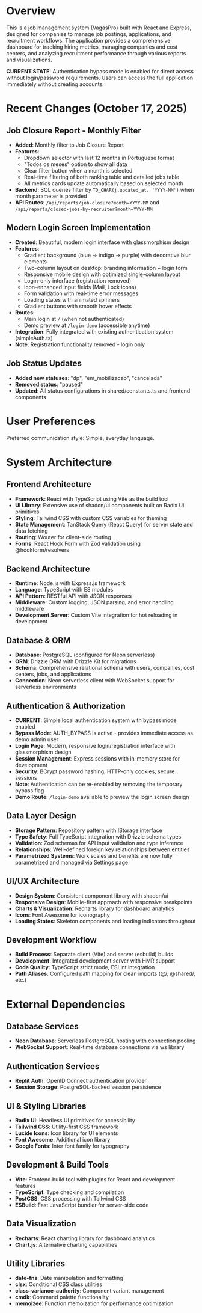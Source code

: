 # Overview

This is a job management system (VagasPro) built with React and Express, designed for companies to manage job postings, applications, and recruitment workflows. The application provides a comprehensive dashboard for tracking hiring metrics, managing companies and cost centers, and analyzing recruitment performance through various reports and visualizations.

**CURRENT STATE**: Authentication bypass mode is enabled for direct access without login/password requirements. Users can access the full application immediately without creating accounts.

# Recent Changes (October 17, 2025)

## Job Closure Report - Monthly Filter
- **Added**: Monthly filter to Job Closure Report
- **Features**:
  - Dropdown selector with last 12 months in Portuguese format
  - "Todos os meses" option to show all data
  - Clear filter button when a month is selected
  - Real-time filtering of both ranking table and detailed jobs table
  - All metrics cards update automatically based on selected month
- **Backend**: SQL queries filter by `TO_CHAR(j.updated_at, 'YYYY-MM')` when month parameter is provided
- **API Routes**: `/api/reports/job-closure?month=YYYY-MM` and `/api/reports/closed-jobs-by-recruiter?month=YYYY-MM`

## Modern Login Screen Implementation
- **Created**: Beautiful, modern login interface with glassmorphism design
- **Features**: 
  - Gradient background (blue → indigo → purple) with decorative blur elements
  - Two-column layout on desktop: branding information + login form
  - Responsive mobile design with optimized single-column layout
  - Login-only interface (registration removed)
  - Icon-enhanced input fields (Mail, Lock icons)
  - Form validation with real-time error messages
  - Loading states with animated spinners
  - Gradient buttons with smooth hover effects
- **Routes**: 
  - Main login at `/` (when not authenticated)
  - Demo preview at `/login-demo` (accessible anytime)
- **Integration**: Fully integrated with existing authentication system (simpleAuth.ts)
- **Note**: Registration functionality removed - login only

## Job Status Updates
- **Added new statuses**: "dp", "em_mobilizacao", "cancelada"
- **Removed status**: "paused"
- **Updated**: All status configurations in shared/constants.ts and frontend components

# User Preferences

Preferred communication style: Simple, everyday language.

# System Architecture

## Frontend Architecture
- **Framework**: React with TypeScript using Vite as the build tool
- **UI Library**: Extensive use of shadcn/ui components built on Radix UI primitives
- **Styling**: Tailwind CSS with custom CSS variables for theming
- **State Management**: TanStack Query (React Query) for server state and data fetching
- **Routing**: Wouter for client-side routing
- **Forms**: React Hook Form with Zod validation using @hookform/resolvers

## Backend Architecture
- **Runtime**: Node.js with Express.js framework
- **Language**: TypeScript with ES modules
- **API Pattern**: RESTful API with JSON responses
- **Middleware**: Custom logging, JSON parsing, and error handling middleware
- **Development Server**: Custom Vite integration for hot reloading in development

## Database & ORM
- **Database**: PostgreSQL (configured for Neon serverless)
- **ORM**: Drizzle ORM with Drizzle Kit for migrations
- **Schema**: Comprehensive relational schema with users, companies, cost centers, jobs, and applications
- **Connection**: Neon serverless client with WebSocket support for serverless environments

## Authentication & Authorization
- **CURRENT**: Simple local authentication system with bypass mode enabled
- **Bypass Mode**: AUTH_BYPASS is active - provides immediate access as demo admin user
- **Login Page**: Modern, responsive login/registration interface with glassmorphism design
- **Session Management**: Express sessions with in-memory store for development
- **Security**: BCrypt password hashing, HTTP-only cookies, secure sessions
- **Note**: Authentication can be re-enabled by removing the temporary bypass flag
- **Demo Route**: `/login-demo` available to preview the login screen design

## Data Layer Design
- **Storage Pattern**: Repository pattern with IStorage interface
- **Type Safety**: Full TypeScript integration with Drizzle schema types
- **Validation**: Zod schemas for API input validation and type inference
- **Relationships**: Well-defined foreign key relationships between entities
- **Parametrized Systems**: Work scales and benefits are now fully parametrized and managed via Settings page

## UI/UX Architecture
- **Design System**: Consistent component library with shadcn/ui
- **Responsive Design**: Mobile-first approach with responsive breakpoints
- **Charts & Visualization**: Recharts library for dashboard analytics
- **Icons**: Font Awesome for iconography
- **Loading States**: Skeleton components and loading indicators throughout

## Development Workflow
- **Build Process**: Separate client (Vite) and server (esbuild) builds
- **Development**: Integrated development server with HMR support
- **Code Quality**: TypeScript strict mode, ESLint integration
- **Path Aliases**: Configured path mapping for clean imports (@/, @shared/, etc.)

# External Dependencies

## Database Services
- **Neon Database**: Serverless PostgreSQL hosting with connection pooling
- **WebSocket Support**: Real-time database connections via ws library

## Authentication Services
- **Replit Auth**: OpenID Connect authentication provider
- **Session Storage**: PostgreSQL-backed session persistence

## UI & Styling Libraries
- **Radix UI**: Headless UI primitives for accessibility
- **Tailwind CSS**: Utility-first CSS framework
- **Lucide Icons**: Icon library for UI elements
- **Font Awesome**: Additional icon library
- **Google Fonts**: Inter font family for typography

## Development & Build Tools
- **Vite**: Frontend build tool with plugins for React and development features
- **TypeScript**: Type checking and compilation
- **PostCSS**: CSS processing with Tailwind CSS
- **ESBuild**: Fast JavaScript bundler for server-side code

## Data Visualization
- **Recharts**: React charting library for dashboard analytics
- **Chart.js**: Alternative charting capabilities

## Utility Libraries
- **date-fns**: Date manipulation and formatting
- **clsx**: Conditional CSS class utilities
- **class-variance-authority**: Component variant management
- **cmdk**: Command palette functionality
- **memoizee**: Function memoization for performance optimization